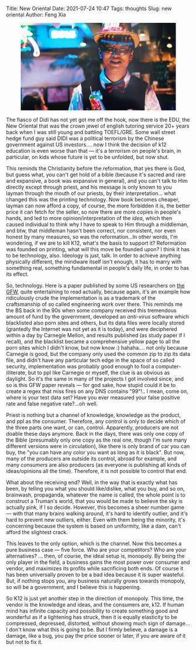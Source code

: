 Title: New Oriental
Date: 2021-07-24 10:47
Tags: thoughts
Slug: new oriental
Author: Feng Xia

<figure class="col s12">
  <img src="images/DSC_2150222.JPG"/>
</figure>

The fiasco of Didi has not yet got me off the hook, now there is the
EDU, the New Oriental that was the crown jewel of english tutoring
service 20+ years back when I was still young and battling
TOEFL/GRE. Some wall street hedge fund guy said DIDI was a political
terrorism by the Chinese government against US investors.... now I
think the decision of k12 education is even worse than that &mdash;
it's a terrorism on people's brain, in particular, on kids whose
future is yet to be unfolded, but now shut.

This reminds the Christianity before the reformation, that yes there
is God, but guess what, you can't get hold of a bible (because it's
sacred and rare and expansive, a book was expansive in general), and
you can't talk to Him directly except through priest, and his message
is only known to you layman through the mouth of our priests, by their
interpretation... what changed this was the printing technology. Now
book becomes cheaper, layman can now afford a copy, of course, the
more forbidden it is, the better price it can fetch for the seller, so
now there are more copies in people's hands, and led to more
opinion/interpretation of the _idea_, which then caused individual to
think why I have to speak to Him through a middleman, and btw, that
middleman hasn't been correct, nor consistent, nor even honest by many
measures, so was the reformation...In other words, I'm wondering, if
we are to kill K12, what's the basis to support it? Reformation was
founded on printing, what will this move be founded upon? I think it
has to be technology, also. Ideology is just, talk. In order to
achieve anything physically different, the mindware itself isn't
enough, it has to marry with something real, something fundamental in
people's daily life, in order to has its effect.

So, technology. Here is a paper published by some US researchers on
[the GFW][1], quite entertaining to read actually, because again, it's
an example how ridiculously crude the implementation is as a trademark
of the craftsmanship of so called engineering work over there. This
reminds me the BS back in the 90s when some company received this
tremendous amount of fund by the government, developed an _anti-virus_
software which blacklisted also porn sites and others, but its data
files were locally stored (grantedly the Internet was not yet as it is
today), and were deciphered within a day by Carnegie Mellon, and
results published (as study paper if I recall), and the blacklist
became a comprehensive yellow page to all the porn sites which I
didn't know, but now know :) hahaha.... not only because Carnegie is
good, but the company only used the common zip to zip its data file,
and didn't have any particular tech edge in the space of so called
security, implementation was probably good enough to fool a
computer-illiterate, but to ppl like Carnegie or myself, the clue is
as obvious as daylight. So it's the same in many of the projects I got
involved since, and so is this GFW paper reveals &mdash; for god sake,
how stupid could it be to create a regex that miss fires on any DNS
contains "99"!.. I mean, come on, where is your test data set? Have
you ever measured your false positive rate and false negative
rate?...oh well.

Priest is nothing but a channel of knowledge, knowledge as the
product, and ppl as the consumer. Therefore, any control is only to
decide which of the three parts one want, or can, control. Apparently,
producers are not doable these days anymore. Back in the days, there
was only one copy of the Bible (presumably only one copy as the real
one, though I'm sure many different versions were in circulation),
like there is only brand of car you can buy, the "you can have any
color you want as long as it is black". But now, many of the producers
are outside its control, abroad for example, and many _consumers_ are
also producers (as everyone is publishing all kinds of ideas/opinions
all the time). Therefore, it is not possible to control that end.

What about the receiving end? Well, in the way that is exactly what
has been, by telling you what you should like/dislike, what you buy,
and so on, brainwash, propaganda, whatever the name is called, the
whole point is to construct a Truman's world, that you would be made
to believe the sky is actually pink, if I so decide. However, this
becomes a sheer number game &mdash; with that many brains walking
around, it's hard to identify outlier, and it's hard to prevent new
outliers, either. Even with them being the minority, it's concerning
because the system is based on uniformity, like a dam, can't afford
the slightest crack.

This leaves to the only option, which is the channel. Now this becomes
a pure business case &mdash; five force. Who are your competitors? Who
are your alternatives? ... then, of course, the ideal setup is,
monopoly. By being the only player in the field, a business gains the
most power over consumer and vendor, and maximizes its profits while
sacrificing both ends. Of course it has been universally proven to be
a bad idea because it is super wasteful. But, if nothing stops you,
any business naturally grows towards monopoly, so will be a
government, and I believe this is happening.

So K12 is just yet another step in the direction of monopoly. This
time, the vendor is the knowledge and ideas, and the consumers are,
k12. If human mind has infinite capacity and possibility to create
something good and wonderful as if a lightening has struck, then it
is equally elasticity to be compressed, depressed, distorted, without
showing much sign of damage... I don't know what this is going to
be. But I firmly believe, a damage is a damage, like a bug, you pay
the price sooner or later, if you are aware of it but not to fix it.

[1]: https://arxiv.org/abs/2106.02167
